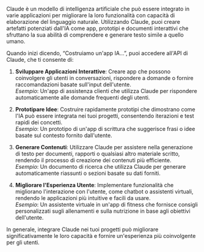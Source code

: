 Claude è un modello di intelligenza artificiale che può essere integrato in varie applicazioni per migliorare la loro funzionalità con capacità di elaborazione del linguaggio naturale. Utilizzando Claude, puoi creare artefatti potenziati dall'IA come app, prototipi e documenti interattivi che sfruttano la sua abilità di comprendere e generare testo simile a quello umano.

Quando inizi dicendo, “Costruiamo un'app IA...”, puoi accedere all'API di Claude, che ti consente di:

1. **Sviluppare Applicazioni Interattive**: Creare app che possono coinvolgere gli utenti in conversazioni, rispondere a domande o fornire raccomandazioni basate sull'input dell'utente.  
    _Esempio_: Un'app di assistenza clienti che utilizza Claude per rispondere automaticamente alle domande frequenti degli utenti.
    
2. **Prototipare Idee**: Costruire rapidamente prototipi che dimostrano come l'IA può essere integrata nei tuoi progetti, consentendo iterazioni e test rapidi dei concetti.  
    _Esempio_: Un prototipo di un'app di scrittura che suggerisce frasi o idee basate sul contesto fornito dall'utente.
    
3. **Generare Contenuti**: Utilizzare Claude per assistere nella generazione di testo per documenti, rapporti o qualsiasi altro materiale scritto, rendendo il processo di creazione dei contenuti più efficiente.  
    _Esempio_: Un documento di ricerca che utilizza Claude per generare automaticamente riassunti o sezioni basate su dati forniti.
    
4. **Migliorare l'Esperienza Utente**: Implementare funzionalità che migliorano l'interazione con l'utente, come chatbot o assistenti virtuali, rendendo le applicazioni più intuitive e facili da usare.  
    _Esempio_: Un assistente virtuale in un'app di fitness che fornisce consigli personalizzati sugli allenamenti e sulla nutrizione in base agli obiettivi dell'utente.
    

In generale, integrare Claude nei tuoi progetti può migliorare significativamente le loro capacità e fornire un'esperienza più coinvolgente per gli utenti.